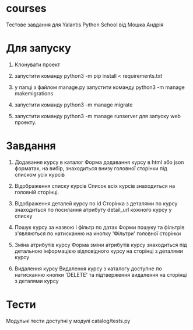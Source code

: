 # courses

Тестове завдання для Yalantis Python School від Мошка Андрія

# Для запуску

1) Клонувати проект

2) запустити команду python3 -m pip install < requirements.txt

3) у папці з файлом manage.py запустити команду python3 -m manage makemigrations

4) запустити команду python3 -m manage migrate

5) запустити команду python3 -m manage runserver для запуску web проекту.

# Завдання

1) Додавання курсу в каталог
Форма додавання курсу в html або json форматах, на вибір, знаходиться внизу головної сторінки під списком усіх курсів

2) Відображення списку курсів
Список всіх курсів знаходиться на головній сторінці.

3) Відображення деталей курсу по id
Сторінка з деталями по курсу знаходиться по посилання атрибуту detail_url кожного курсу у списку

4) Пошук курсу за назвою і фільтр по датах
Форми пошуку та фільтрів з'являються по натисканню на кнопку 'Фільтри' головної сторінки

5) Зміна атрибутів курсу
Форма зміни атрибутів курсу знаходиться під детальною інформацією відповідного курсу на сторінці з деталями курсу

6) Видалення курсу
Видалення курсу з каталогу доступне по натисканню кнопки 'DELETE' та підтверження видалення на сторінці з деталями курсу

# Тести

Модульні тести доступні у модулі catalog/tests.py
